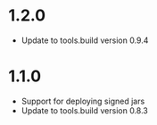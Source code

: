 # 1.2.0

- Update to tools.build version 0.9.4

# 1.1.0

- Support for deploying signed jars
- Update to tools.build version 0.8.3